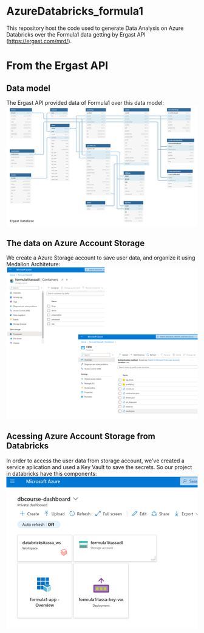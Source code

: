 # AzureDatabricks_formula1
This repository host the code used to generate Data Analysis on Azure Databricks over the Formula1 data getting by Ergast API (https://ergast.com/mrd/).

# From the Ergast API
## Data model
The Ergast API provided data of Formula1 over this data model:
![Ergast Database Model](utilities/ergast_db.png)

## The data on Azure Account Storage 
We create a Azure Storage account to save user data, and organize it using Medalion Architeture:
![Data in Azure Data Lake](utilities/data_azureDatalake.png)

## Acessing Azure Account Storage from Databricks
In order to access the user data from storage account, we've created a service aplication and used a Key Vault to save the secrets. So our project in databricks have this components:
![Component architetura on Azure](utilities/project_architeture.png)


